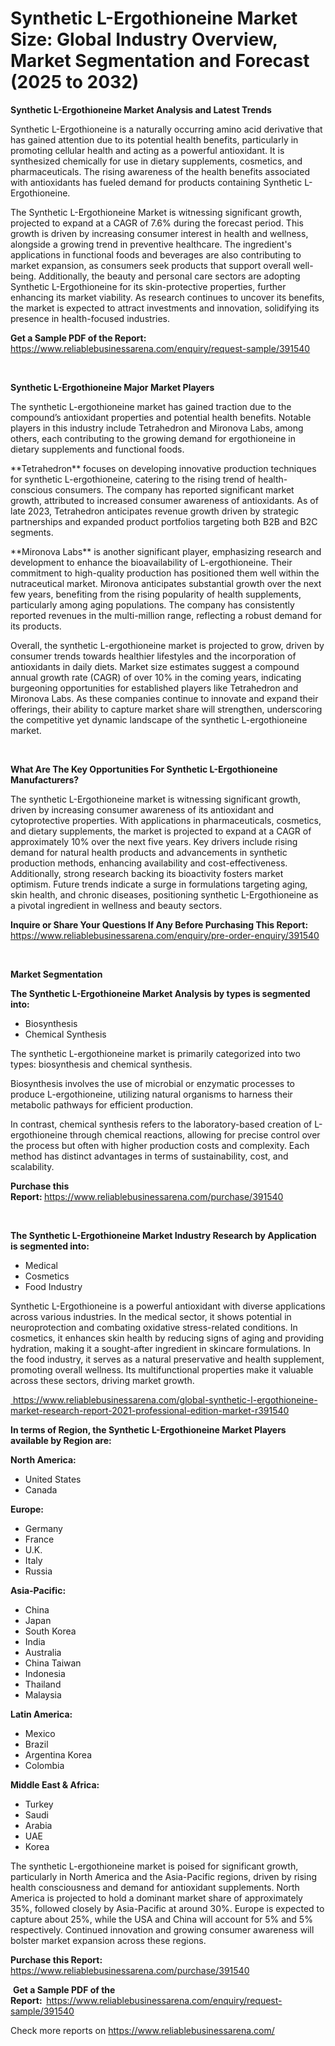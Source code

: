 <p><h1>Synthetic L-Ergothioneine Market Size: Global Industry Overview, Market Segmentation and Forecast (2025 to 2032)</h1></p><p><strong>Synthetic L-Ergothioneine Market Analysis and Latest Trends</strong></p>
<p><p>Synthetic L-Ergothioneine is a naturally occurring amino acid derivative that has gained attention due to its potential health benefits, particularly in promoting cellular health and acting as a powerful antioxidant. It is synthesized chemically for use in dietary supplements, cosmetics, and pharmaceuticals. The rising awareness of the health benefits associated with antioxidants has fueled demand for products containing Synthetic L-Ergothioneine.</p><p>The Synthetic L-Ergothioneine Market is witnessing significant growth, projected to expand at a CAGR of 7.6% during the forecast period. This growth is driven by increasing consumer interest in health and wellness, alongside a growing trend in preventive healthcare. The ingredient's applications in functional foods and beverages are also contributing to market expansion, as consumers seek products that support overall well-being. Additionally, the beauty and personal care sectors are adopting Synthetic L-Ergothioneine for its skin-protective properties, further enhancing its market viability. As research continues to uncover its benefits, the market is expected to attract investments and innovation, solidifying its presence in health-focused industries.</p></p>
<p><strong>Get a Sample PDF of the Report:&nbsp;</strong> <a href="https://www.reliablebusinessarena.com/enquiry/request-sample/391540?utm_campaign=1420&utm_medium=2&utm_source=Github&utm_content=ia&utm_term=16012025&utm_id=synthetic-l-ergothioneine">https://www.reliablebusinessarena.com/enquiry/request-sample/391540</a></p>
<p>&nbsp;</p>
<p><strong>Synthetic L-Ergothioneine Major Market Players</strong></p>
<p><p>The synthetic L-ergothioneine market has gained traction due to the compound’s antioxidant properties and potential health benefits. Notable players in this industry include Tetrahedron and Mironova Labs, among others, each contributing to the growing demand for ergothioneine in dietary supplements and functional foods.</p><p>**Tetrahedron** focuses on developing innovative production techniques for synthetic L-ergothioneine, catering to the rising trend of health-conscious consumers. The company has reported significant market growth, attributed to increased consumer awareness of antioxidants. As of late 2023, Tetrahedron anticipates revenue growth driven by strategic partnerships and expanded product portfolios targeting both B2B and B2C segments.</p><p>**Mironova Labs** is another significant player, emphasizing research and development to enhance the bioavailability of L-ergothioneine. Their commitment to high-quality production has positioned them well within the nutraceutical market. Mironova anticipates substantial growth over the next few years, benefiting from the rising popularity of health supplements, particularly among aging populations. The company has consistently reported revenues in the multi-million range, reflecting a robust demand for its products.</p><p>Overall, the synthetic L-ergothioneine market is projected to grow, driven by consumer trends towards healthier lifestyles and the incorporation of antioxidants in daily diets. Market size estimates suggest a compound annual growth rate (CAGR) of over 10% in the coming years, indicating burgeoning opportunities for established players like Tetrahedron and Mironova Labs. As these companies continue to innovate and expand their offerings, their ability to capture market share will strengthen, underscoring the competitive yet dynamic landscape of the synthetic L-ergothioneine market.</p></p>
<p>&nbsp;</p>
<p><strong>What Are The Key Opportunities For Synthetic L-Ergothioneine Manufacturers?</strong></p>
<p><p>The synthetic L-Ergothioneine market is witnessing significant growth, driven by increasing consumer awareness of its antioxidant and cytoprotective properties. With applications in pharmaceuticals, cosmetics, and dietary supplements, the market is projected to expand at a CAGR of approximately 10% over the next five years. Key drivers include rising demand for natural health products and advancements in synthetic production methods, enhancing availability and cost-effectiveness. Additionally, strong research backing its bioactivity fosters market optimism. Future trends indicate a surge in formulations targeting aging, skin health, and chronic diseases, positioning synthetic L-Ergothioneine as a pivotal ingredient in wellness and beauty sectors.</p></p>
<p><strong>Inquire or Share Your Questions If Any Before Purchasing This Report:</strong> <a href="https://www.reliablebusinessarena.com/enquiry/pre-order-enquiry/391540?utm_campaign=1420&utm_medium=2&utm_source=Github&utm_content=ia&utm_term=16012025&utm_id=synthetic-l-ergothioneine">https://www.reliablebusinessarena.com/enquiry/pre-order-enquiry/391540</a></p>
<p>&nbsp;</p>
<p><strong>Market Segmentation</strong></p>
<p><strong>The Synthetic L-Ergothioneine Market Analysis by types is segmented into:</strong></p>
<p><ul><li>Biosynthesis</li><li>Chemical Synthesis</li></ul></p>
<p><p>The synthetic L-ergothioneine market is primarily categorized into two types: biosynthesis and chemical synthesis. </p><p>Biosynthesis involves the use of microbial or enzymatic processes to produce L-ergothioneine, utilizing natural organisms to harness their metabolic pathways for efficient production. </p><p>In contrast, chemical synthesis refers to the laboratory-based creation of L-ergothioneine through chemical reactions, allowing for precise control over the process but often with higher production costs and complexity. Each method has distinct advantages in terms of sustainability, cost, and scalability.</p></p>
<p><strong>Purchase this Report:&nbsp;</strong><a href="https://www.reliablebusinessarena.com/purchase/391540?utm_campaign=1420&utm_medium=2&utm_source=Github&utm_content=ia&utm_term=16012025&utm_id=synthetic-l-ergothioneine">https://www.reliablebusinessarena.com/purchase/391540</a></p>
<p>&nbsp;</p>
<p><strong>The Synthetic L-Ergothioneine Market Industry Research by Application is segmented into:</strong></p>
<p><ul><li>Medical</li><li>Cosmetics</li><li>Food Industry</li></ul></p>
<p><p>Synthetic L-Ergothioneine is a powerful antioxidant with diverse applications across various industries. In the medical sector, it shows potential in neuroprotection and combating oxidative stress-related conditions. In cosmetics, it enhances skin health by reducing signs of aging and providing hydration, making it a sought-after ingredient in skincare formulations. In the food industry, it serves as a natural preservative and health supplement, promoting overall wellness. Its multifunctional properties make it valuable across these sectors, driving market growth.</p></p>
<p><a href="https://www.reliablebusinessarena.com/global-synthetic-l-ergothioneine-market-research-report-2021-professional-edition-market-r391540?utm_campaign=1420&utm_medium=2&utm_source=Github&utm_content=ia&utm_term=16012025&utm_id=synthetic-l-ergothioneine">&nbsp;https://www.reliablebusinessarena.com/global-synthetic-l-ergothioneine-market-research-report-2021-professional-edition-market-r391540</a></p>
<p><strong>In terms of Region, the Synthetic L-Ergothioneine Market Players available by Region are:</strong></p>
<p>
    <p> <strong> North America: </strong>
        <ul>
            <li>United States</li>
            <li>Canada</li>
        </ul>
        </p> 
    <p> <strong> Europe: </strong>
        <ul>
            <li>Germany</li>
            <li>France</li>
            <li>U.K.</li>
            <li>Italy</li>
            <li>Russia</li>
        </ul>
        </p> 
    <p> <strong> Asia-Pacific: </strong>
        <ul>
            <li>China</li>
            <li>Japan</li>
            <li>South Korea</li>
            <li>India</li>
            <li>Australia</li>
            <li>China Taiwan</li>
            <li>Indonesia</li>
            <li>Thailand</li>
            <li>Malaysia</li>
        </ul>
        </p> 
    <p> <strong> Latin America: </strong>
        <ul>
            <li>Mexico</li>
            <li>Brazil</li>
            <li>Argentina Korea</li>
            <li>Colombia</li>
        </ul>
        </p> 
    <p> <strong> Middle East & Africa: </strong>
        <ul>
            <li>Turkey</li>
            <li>Saudi</li>
            <li>Arabia</li>
            <li>UAE</li>
            <li>Korea</li>
        </ul>
    </p>
    </p>
<p><p>The synthetic L-ergothioneine market is poised for significant growth, particularly in North America and the Asia-Pacific regions, driven by rising health consciousness and demand for antioxidant supplements. North America is projected to hold a dominant market share of approximately 35%, followed closely by Asia-Pacific at around 30%. Europe is expected to capture about 25%, while the USA and China will account for 5% and 5% respectively. Continued innovation and growing consumer awareness will bolster market expansion across these regions.</p></p>
<p><strong>Purchase this Report: </strong><a href="https://www.reliablebusinessarena.com/purchase/391540?utm_campaign=1420&utm_medium=2&utm_source=Github&utm_content=ia&utm_term=16012025&utm_id=synthetic-l-ergothioneine">https://www.reliablebusinessarena.com/purchase/391540</a></p>
<p>&nbsp;<strong>Get a Sample PDF of the Report:&nbsp;&nbsp;</strong><a href="https://www.reliablebusinessarena.com/enquiry/request-sample/391540?utm_campaign=1420&utm_medium=2&utm_source=Github&utm_content=ia&utm_term=16012025&utm_id=synthetic-l-ergothioneine">https://www.reliablebusinessarena.com/enquiry/request-sample/391540</a></p>
<p><strong></strong></p>
<p>Check more reports on <a href="https://www.reliablebusinessarena.com/?utm_campaign=1420&utm_medium=2&utm_source=Github&utm_content=ia&utm_term=16012025&utm_id=synthetic-l-ergothioneine">https://www.reliablebusinessarena.com/</a></p>